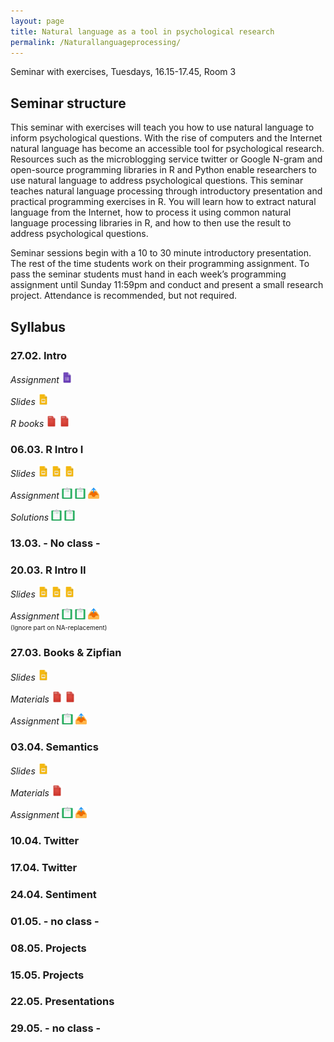 ```yaml
---
layout: page
title: Natural language as a tool in psychological research
permalink: /Naturallanguageprocessing/
---
```


Seminar with exercises, Tuesdays, 16.15-17.45, Room 3

## Seminar structure

This seminar with exercises will teach you how to use natural language to inform psychological questions. With the rise of computers and the Internet natural language has become an accessible tool for psychological research. Resources such as the microblogging service twitter or Google N-gram and open-source programming libraries in R and Python enable researchers to use natural language to address psychological questions. This seminar teaches natural language processing through introductory presentation and practical programming exercises in R. You will learn how to extract natural language from the Internet, how to process it using common natural language processing libraries in R, and how to then use the result to address psychological questions.

Seminar sessions begin with a 10 to 30 minute introductory presentation. The rest of the time students work on their programming assignment. To pass the seminar students must hand in each week’s programming assignment until Sunday 11:59pm and conduct and present a small research project. Attendance is recommended, but not required.

## Syllabus

### 27.02. Intro

<i>Assignment</i>
<a href="/q0_naturallanguage/" ><img src="/images/GoogleForms.png" alt="GoogleIcon" height="18"/></a>

<i>Slides</i>
<a href="{{site.url}}/_Naturallanguage/Downloads/Session_1.pdf" ><img src="/images/GoogleSlides.png" alt="GoogleIcon" height="18" width = "17"/></a>

<i>R books</i>
<a href="{{site.url}}/_Naturallanguage/Literature/R-intro.pdf" ><img src="/images/PdfIcon.png" alt="PDFIcon" height="18" width = "17"/></a>
<a href="{{site.url}}/_Naturallanguage/Literature/YaRrr_Book.pdf" ><img src="/images/PdfIcon.png" alt="PDFIcon" height="18" width = "17"/></a>

### 06.03. R Intro I

<i>Slides</i>
<a href="https://therbootcamp.github.io/_sessions/D1S1_WhatIsR/What_is_R.html" ><img src="/images/GoogleSlides.png" alt="GoogleIcon" height="18" width = "17"/></a>
<a href="https://therbootcamp.github.io/_sessions/D1S2_Objects/Objects.html" ><img src="/images/GoogleSlides.png" alt="GoogleIcon" height="18" width = "17"/></a>
<a href="https://therbootcamp.github.io/_sessions/D1S3_DataIO/Data_IO.html"><img src="/images/GoogleSlides.png" alt="GoogleIcon" height="18" width = "17"/></a>

<i>Assignment</i>
<a href="https://therbootcamp.github.io/_sessions/D1S2_Objects/Objects_practical.html" ><img src="/images/AssignmentIcon_2.png" alt="GoogleIcon" height="18" width = "17"/></a>
<a href="https://therbootcamp.github.io/_sessions/D1S3_DataIO/Data_IO_practical.html" ><img src="/images/AssignmentIcon_2.png" alt="GoogleIcon" height="18" width = "17"/></a>
<a href="/u1_naturallanguage/" ><img src="/images/UploadIcon.png" alt="UploadIcon" height="18"/></a>

<i>Solutions</i>
<a href="https://therbootcamp.github.io/_sessions/D1S2_Objects/Objects_practical_answers.html" ><img src="/images/AssignmentIcon_2.png" alt="GoogleIcon" height="18" width = "17"/></a>
<a href="https://therbootcamp.github.io/_sessions/D1S3_DataIO/Data_IO_practical_answers.html" ><img src="/images/AssignmentIcon_2.png" alt="GoogleIcon" height="18" width = "17"/></a>

### 13.03. - No class -

### 20.03. R Intro II

<i>Slides</i>
<a href="https://therbootcamp.github.io/_sessions/D2S0_Recap/Recap_I.html" ><img src="/images/GoogleSlides.png" alt="GoogleIcon" height="18" width = "17"/></a>
<a href="https://therbootcamp.github.io/_sessions/D3S1_Tidying/Tidying.html" ><img src="/images/GoogleSlides.png" alt="GoogleIcon" height="18" width = "17"/></a>
<a href="https://therbootcamp.github.io/_sessions/D3S2_PlottingI/PlottingI.html" ><img src="/images/GoogleSlides.png" alt="GoogleIcon" height="18" width = "17"/></a>

<i>Assignment</i>
<a href="https://therbootcamp.github.io/_sessions/D3S1_Tidying/Tidying_practical.html" ><img src="/images/AssignmentIcon_2.png" alt="GoogleIcon" height="18" width = "17"/></a>
<a href="https://therbootcamp.github.io/_sessions/D3S2_PlottingI/PlottingI_practical.html" ><img src="/images/AssignmentIcon_2.png" alt="GoogleIcon" height="18" width = "17"/></a>
<a href="/u1_naturallanguage/" ><img src="/images/UploadIcon.png" alt="UploadIcon" height="18"/></a><br>
<font size="1">(Ignore part on NA-replacement) </font>

### 27.03. Books & Zipfian

<i>Slides</i>
<a href="{{site.url}}/_Naturallanguage/Downloads/Session_4_2018.pdf" ><img src="/images/GoogleSlides.png" alt="GoogleIcon" height="18" width = "17"/></a>

<i>Materials</i>
<a href="{{site.url}}/_Naturallanguage/Literature/ZipfLaw2.pdf" ><img src="/images/PdfIcon.png" alt="PDFIcon" height="18" width = "17"/></a>
<a href="{{site.url}}/_Naturallanguage/Literature/regExprTalk.pdf" ><img src="/images/PdfIcon.png" alt="PDFIcon" height="18" width = "17"/></a>

<i>Assignment</i>
<a href="{{site.url}}/_Naturallanguage/Assignments_2018/NLP_-_Assignment_1.pdf" ><img src="/images/AssignmentIcon_2.png" alt="AssignmentIcon" height="18"/></a>
<a href="/u3_naturallanguage/" ><img src="/images/UploadIcon.png" alt="UploadIcon" height="18"/></a><br>

### 03.04. Semantics

<i>Slides</i>
<a href="{{site.url}}/_Naturallanguage/Downloads/Session_5_2018.pdf" ><img src="/images/GoogleSlides.png" alt="GoogleIcon" height="18" width = "17"/></a>

<i>Materials</i>
<a href="{{site.url}}/_Naturallanguage/Literature/LSAtutorial.pdf" ><img src="/images/PdfIcon.png" alt="PDFIcon" height="18" width = "17"/></a>


<i>Assignment</i>
<a href="{{site.url}}/_Naturallanguage/Assignments_2018/NLP_-_Assignment_2.pdf" ><img src="/images/AssignmentIcon_2.png" alt="AssignmentIcon" height="18"/></a>
<a href="/u4_naturallanguage/" ><img src="/images/UploadIcon.png" alt="UploadIcon" height="18"/></a><br>


### 10.04. Twitter

### 17.04. Twitter

### 24.04. Sentiment

### 01.05. - no class -

### 08.05. Projects

### 15.05. Projects

### 22.05. Presentations

### 29.05. - no class -

<!---- https://finance.yahoo.com/quote/GOOG/history?ltr=1 ---->